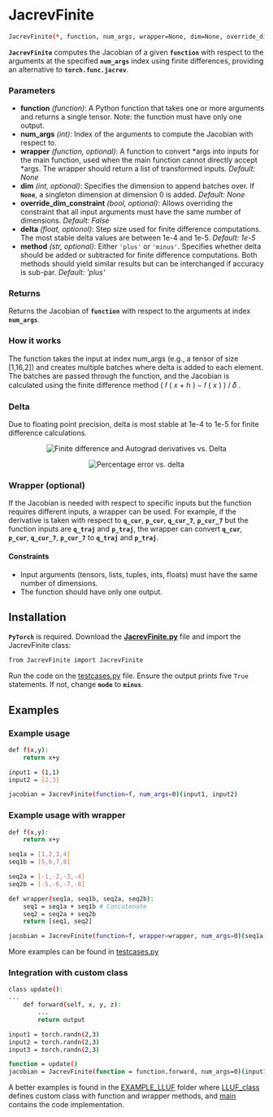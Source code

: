 # JacrevFinite
```bash
JacrevFinite(*, function, num_args, wrapper=None, dim=None, override_dim_constraint=False, delta=1e-5, method='plus')(*args)
```
**`JacrevFinite`** computes the Jacobian of a given **`function`** with respect to the arguments at the specified **`num_args`** index using finite differences, providing an alternative to **`torch.func.jacrev`**.

### Parameters
- **function** *(function)*: A Python function that takes one or more arguments and returns a single tensor. Note: the function must have only one output.
- **num_args** *(int)*: Index of the arguments to compute the Jacobian with respect to.
- **wrapper** *(function, optional)*: A function to convert *args into inputs for the main function, used when the main function cannot directly accept *args. The wrapper should return a list of transformed inputs. *Default: None*
- **dim** *(int, optional)*: Specifies the dimension to append batches over. If **`None`**, a singleton dimension at dimension 0 is added. *Default: None*
- **override_dim_constraint** *(bool, optional)*: Allows overriding the constraint that all input arguments must have the same number of dimensions. *Default: False*
- **delta** *(float, optionol)*: Step size used for finite difference computations. The most stable delta values are between 1e-4 and 1e-5. *Default: 1e-5*
- **method** *(str, optional)*: Either `'plus'` or `'minus'`. Specifies whether delta should be added or subtracted for finite difference computations. Both methods should yield similar results but can be interchanged if accuracy is sub-par. *Default: 'plus'*
  
### Returns
Returns the Jacobian of **`function`** with respect to the arguments at index **`num_args`**.
  
### How it works  
The function takes the input at index num_args (e.g., a tensor of size [1,16,2]) and creates multiple batches where delta is added to each element. The batches are passed through the function, and the Jacobian is calculated using the finite difference method 
(
𝑓
(
𝑥
+
ℎ
)
−
𝑓
(
𝑥
)
)
/
𝛿
.

### Delta
Due to floating point precision, delta is most stable at 1e-4 to 1e-5 for finite difference calculations. 
<p align="center">
  <img src="https://github.com/user-attachments/assets/cbc42af9-3a7c-4135-b668-8ae4205e8faf" alt="Finite difference and Autograd derivatives vs. Delta" />
</p>

<p align="center">
  <img src="https://github.com/user-attachments/assets/3a31bbb2-860f-49d8-9be7-d2a08c589a4e" alt="Percentage error vs. delta" />
</p>

### Wrapper (optional)
If the Jacobian is needed with respect to specific inputs but the function requires different inputs, a wrapper can be used. For example, if the derivative is taken with respect to **`q_cur`**, **`p_cur`**, **`q_cur_7`**, **`p_cur_7`** but the function inputs are **`q_traj`** and **`p_traj`**, the wrapper can convert **`q_cur`**, **`p_cur`**, **`q_cur_7`**, **`p_cur_7`** to **`q_traj`** and **`p_traj`**.
#### Constraints
- Input arguments (tensors, lists, tuples, ints, floats) must have the same number of dimensions.
- The function should have only one output.

## Installation
**`PyTorch`** is required.
Download the [**JacrevFinite.py**](https://github.com/schrodingerslemur/jacrev_finite/blob/main/JacrevFinite.py) file and import the JacrevFinite class:
```bash
from JacrevFinite import JacrevFinite
```
Run the code on the [testcases.py](https://github.com/schrodingerslemur/jacrev_finite/blob/main/testcases.py) file. Ensure the output prints five `True` statements. If not, change **`mode`** to **`minus`**.

## Examples
### Example usage
```bash
def f(x,y):
    return x+y

input1 = (1,1)
input2 = [2,3]

jacobian = JacrevFinite(function=f, num_args=0)(input1, input2)
```

### Example usage with wrapper
```bash
def f(x,y):
    return x+y

seq1a = [1,2,3,4]
seq1b = [5,6,7,8]

seq2a = [-1,-2,-3,-4]
seq2b = [-5,-6,-7,-8]

def wrapper(seq1a, seq1b, seq2a, seq2b):
    seq1 = seq1a + seq1b # Concatenate
    seq2 = seq2a + seq2b
    return [seq1, seq2]

jacobian = JacrevFinite(function=f, wrapper=wrapper, num_args=0)(seq1a, seq1b, seq2a, seq2b)
```
More examples can be found in [testcases.py](https://github.com/schrodingerslemur/jacrev_finite/blob/main/testcases.py)

### Integration with custom class
```bash
class update():
...
    def forward(self, x, y, z):
        ...
        return output

input1 = torch.randn(2,3)
input2 = torch.randn(2,3)
input3 = torch.randn(2,3)

function = update()
jacobian = JacrevFinite(function = function.forward, num_args=0)(input1, input2, input3)
```
A better examples is found in the [EXAMPLE_LLUF](https://github.com/schrodingerslemur/jacrev_finite/tree/main/EXAMPLE_LLUF) folder where [LLUF_class](https://github.com/schrodingerslemur/jacrev_finite/tree/main/EXAMPLE_LLUF/LLUF_class.py) defines custom class with function and wrapper methods, and [main](https://github.com/schrodingerslemur/jacrev_finite/tree/main/EXAMPLE_LLUF/main.py) contains the code implementation.
